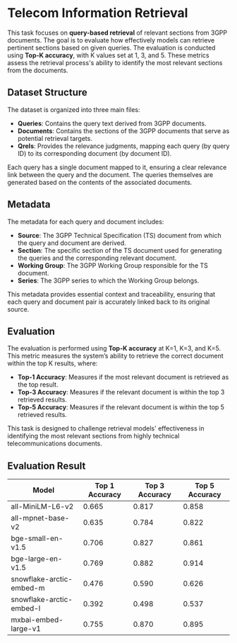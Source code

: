 # Telecom Information Retrieval

This task focuses on **query-based retrieval** of relevant sections from 3GPP documents. The goal is to evaluate how effectively models can retrieve pertinent sections based on given queries. The evaluation is conducted using **Top-K accuracy**, with K values set at 1, 3, and 5. These metrics assess the retrieval process's ability to identify the most relevant sections from the documents.

## Dataset Structure

The dataset is organized into three main files:
- **Queries**: Contains the query text derived from 3GPP documents.
- **Documents**: Contains the sections of the 3GPP documents that serve as potential retrieval targets.
- **Qrels**: Provides the relevance judgments, mapping each query (by query ID) to its corresponding document (by document ID).

Each query has a single document mapped to it, ensuring a clear relevance link between the query and the document. The queries themselves are generated based on the contents of the associated documents.

## Metadata

The metadata for each query and document includes:
- **Source**: The 3GPP Technical Specification (TS) document from which the query and document are derived.
- **Section**: The specific section of the TS document used for generating the queries and the corresponding relevant document.
- **Working Group**: The 3GPP Working Group responsible for the TS document.
- **Series**: The 3GPP series to which the Working Group belongs.

This metadata provides essential context and traceability, ensuring that each query and document pair is accurately linked back to its original source.

## Evaluation

The evaluation is performed using **Top-K accuracy** at K=1, K=3, and K=5. This metric measures the system’s ability to retrieve the correct document within the top K results, where:
- **Top-1 Accuracy**: Measures if the most relevant document is retrieved as the top result.
- **Top-3 Accuracy**: Measures if the relevant document is within the top 3 retrieved results.
- **Top-5 Accuracy**: Measures if the relevant document is within the top 5 retrieved results.

This task is designed to challenge retrieval models' effectiveness in identifying the most relevant sections from highly technical telecommunications documents.

## Evaluation Result 

| Model | Top 1 Accuracy | Top 3 Accuracy | Top 5 Accuracy |
|-------|---------------|----------------|----------------|
| all-MiniLM-L6-v2 | 0.665 | 0.817 | 0.858 |
| all-mpnet-base-v2 | 0.635 | 0.784 | 0.822 |
| bge-small-en-v1.5 | 0.706 | 0.827 | 0.861 |
| bge-large-en-v1.5 | 0.769 | 0.882 | 0.914 |
| snowflake-arctic-embed-m | 0.476 | 0.590 | 0.626 |
| snowflake-arctic-embed-l | 0.392 | 0.498 | 0.537 |
| mxbai-embed-large-v1 | 0.755 | 0.870 | 0.895 |
